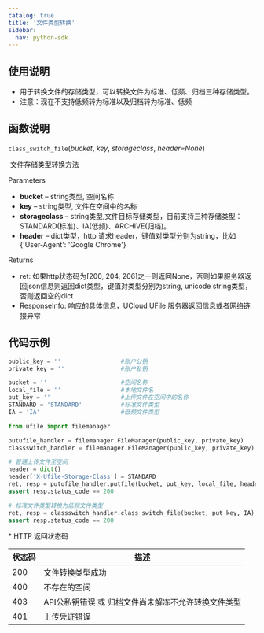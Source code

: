 ```yaml
---
catalog: true  
title: '文件类型转换'
sidebar:
  nav: python-sdk
---
```



## 使用说明

  * 用于转换文件的存储类型，可以转换文件为标准、低频、归档三种存储类型。
* 注意：现在不支持低频转为标准以及归档转为标准、低频

## 函数说明

`class_switch_file`(*bucket*, *key*, *storageclass*, *header=None*)

​				文件存储类型转换方法

Parameters

- **bucket** – string类型, 空间名称
- **key** – string类型, 文件在空间中的名称
- **storageclass** – string类型,文件目标存储类型，目前支持三种存储类型：STANDARD(标准)、IA(低频)、ARCHIVE(归档)。
- **header** – dict类型，http 请求header，键值对类型分别为string，比如{'User-Agent': 'Google Chrome'}

Returns

* ret: 如果http状态码为[200, 204, 206]之一则返回None，否则如果服务器返回json信息则返回dict类型，键值对类型分别为string, unicode string类型，否则返回空的dict
* ResponseInfo: 响应的具体信息，UCloud UFile 服务器返回信息或者网络链接异常

## 代码示例

<div class="copyable" markdown="1">

```python
public_key = ''                 #账户公钥
private_key = ''                #账户私钥

bucket = ''                     #空间名称
local_file = ''                 #本地文件名
put_key = ''                    #上传文件在空间中的名称
STANDARD = 'STANDARD'           #标准文件类型
IA = 'IA'                       #低频文件类型

from ufile import filemanager

putufile_handler = filemanager.FileManager(public_key, private_key)
classswitch_handler = filemanager.FileManager(public_key, private_key)

# 普通上传文件至空间
header = dict()
header['X-Ufile-Storage-Class'] = STANDARD
ret, resp = putufile_handler.putfile(bucket, put_key, local_file, header=header)
assert resp.status_code == 200

# 标准文件类型转换为低频文件类型
ret, resp = classswitch_handler.class_switch_file(bucket, put_key, IA)
assert resp.status_code == 200
```
</div>
* HTTP 返回状态码

| 状态码 | 描述                                                |
| ------ | --------------------------------------------------- |
| 200    | 文件转换类型成功                                    |
| 400    | 不存在的空间                                        |
| 403    | API公私钥错误 或 归档文件尚未解冻不允许转换文件类型 |
| 401    | 上传凭证错误                                        |
